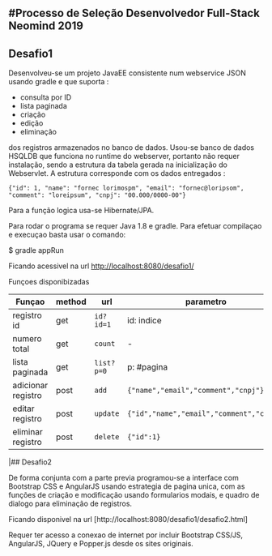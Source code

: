 #Processo de Seleção Desenvolvedor Full-Stack Neomind 2019
---------------------------------------------------------

## Desafio1
Desenvolveu-se um projeto JavaEE consistente num webservice JSON usando gradle e que suporta :

- consulta por ID
- lista paginada
- criação
- edição 
- eliminação 

dos registros armazenados no banco de dados. Usou-se banco de dados HSQLDB que funciona no runtime do webserver, portanto não requer instalação, sendo a estrutura da tabela gerada na inicialização do Webservlet. A estrutura corresponde com os dados entregados :

    {"id": 1, "name": "fornec lorimospm", "email": "fornec@loripsom", "comment": "loreipsum", "cnpj": "00.000/0000-00"}

Para a função logica usa-se Hibernate/JPA.

Para rodar o programa se requer Java 1.8 e gradle. 
Para efetuar compilaçao e execuçao basta usar o comando:

  $ gradle appRun

Ficando acessivel na url [http://localhost:8080/desafio1/](http://localhost:8080/desafio1/)

Funçoes disponibizadas 

Funçao          | method | url        | parametro  | resultado
----------------|--------|------------|------------|-----------
registro id     |   get  | `id?id=1`  | id: indice | `{"id","name","email","comment","cnpj"}`
numero total    |   get  | `count `   | -          | `{"count":5}`
lista paginada  |   get  | `list?p=0` | p: #pagina | `[{fornecedor1},{fornecedor2},..,{fornecedor10}]`
adicionar registro| post | `add   `   |`{"name","email","comment","cnpj"}` | `{"OK":#registro}`
editar registro |   post | `update`   |`{"id","name","email","comment","cnpj"}` | `{"OK":#registro}`
eliminar registro|  post | `delete`   |`{"id":1}`    | `{"OK":#registro}`




|## Desafio2

De forma conjunta com a parte previa programou-se a interface com Bootstrap CSS e AngularJS usando estrategia de pagina 
unica, com as funções de criação e modificação usando formularios modais, e quadro de dialogo para eliminação de registros.

Ficando disponivel na url [http://localhost:8080/desafio1/desafio2.html]

Requer ter acesso a conexao de internet por incluir Bootstrap CSS/JS, AngularJS, JQuery e Popper.js desde os sites originais.
